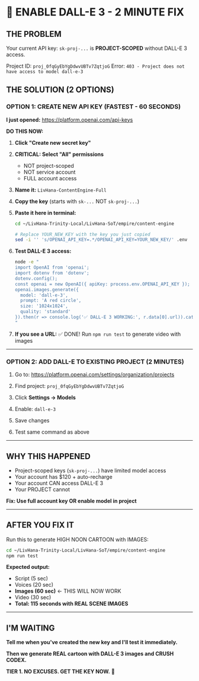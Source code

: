 # 🚨 ENABLE DALL-E 3 - 2 MINUTE FIX

## THE PROBLEM

Your current API key: `sk-proj-...` is **PROJECT-SCOPED** without DALL-E 3 access.

Project ID: `proj_0fqGyEbYgDdwvUBTv7ZqtjoG`
Error: `403 - Project does not have access to model dall-e-3`

## THE SOLUTION (2 OPTIONS)

### OPTION 1: CREATE NEW API KEY (FASTEST - 60 SECONDS)

**I just opened:** <https://platform.openai.com/api-keys>

**DO THIS NOW:**

1. **Click "Create new secret key"**

2. **CRITICAL: Select "All" permissions**
   - NOT project-scoped
   - NOT service account
   - FULL account access

3. **Name it:** `LivHana-ContentEngine-Full`

4. **Copy the key** (starts with `sk-...` NOT `sk-proj-...`)

5. **Paste it here in terminal:**

   ```bash
   cd ~/LivHana-Trinity-Local/LivHana-SoT/empire/content-engine

   # Replace YOUR_NEW_KEY with the key you just copied
   sed -i '' 's/OPENAI_API_KEY=.*/OPENAI_API_KEY=YOUR_NEW_KEY/' .env
   ```

6. **Test DALL-E 3 access:**

   ```bash
   node -e "
   import OpenAI from 'openai';
   import dotenv from 'dotenv';
   dotenv.config();
   const openai = new OpenAI({ apiKey: process.env.OPENAI_API_KEY });
   openai.images.generate({
     model: 'dall-e-3',
     prompt: 'A red circle',
     size: '1024x1024',
     quality: 'standard'
   }).then(r => console.log('✅ DALL-E 3 WORKING:', r.data[0].url)).catch(e => console.error('❌', e.message));
   "
   ```

7. **If you see a URL:** ✅ DONE! Run `npm run test` to generate video with images

---

### OPTION 2: ADD DALL-E TO EXISTING PROJECT (2 MINUTES)

1. Go to: <https://platform.openai.com/settings/organization/projects>

2. Find project: `proj_0fqGyEbYgDdwvUBTv7ZqtjoG`

3. Click **Settings → Models**

4. Enable: `dall-e-3`

5. Save changes

6. Test same command as above

---

## WHY THIS HAPPENED

- Project-scoped keys (`sk-proj-...`) have limited model access
- Your account has $120 + auto-recharge
- Your account CAN access DALL-E 3
- Your PROJECT cannot

**Fix: Use full account key OR enable model in project**

---

## AFTER YOU FIX IT

Run this to generate HIGH NOON CARTOON with IMAGES:

```bash
cd ~/LivHana-Trinity-Local/LivHana-SoT/empire/content-engine
npm run test
```

**Expected output:**

- Script (5 sec)
- Voices (20 sec)
- **Images (60 sec)** ← THIS WILL NOW WORK
- Video (30 sec)
- **Total: 115 seconds with REAL SCENE IMAGES**

---

## I'M WAITING

**Tell me when you've created the new key and I'll test it immediately.**

**Then we generate REAL cartoon with DALL-E 3 images and CRUSH CODEX.**

**TIER 1. NO EXCUSES. GET THE KEY NOW.** 🔑

<!-- Optimized: 2025-10-02 -->
